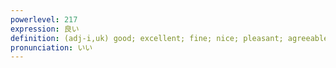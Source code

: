 ```yaml
---
powerlevel: 217
expression: 良い
definition: (adj-i,uk) good; excellent; fine; nice; pleasant; agreeable; sufficient (can be used to turn down an offer); ready; prepared; profitable (e.g. deal, business offer, etc.); (P)
pronunciation: いい
---
```

